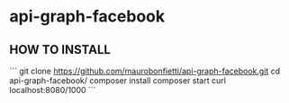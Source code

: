 # api-graph-facebook

## HOW TO INSTALL

´´´
git clone https://github.com/maurobonfietti/api-graph-facebook.git
cd api-graph-facebook/
composer install
composer start
curl localhost:8080/1000
´´´
